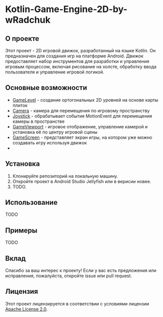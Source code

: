 # Kotlin-Game-Engine-2D-by-wRadchuk

## О проекте

Этот проект - 2D игровой движок, разработанный на языке Kotlin. Он предназначен для создания игр на платформе Android. Движок предоставляет набор инструментов для разработки и управления игровым процессом, включая рисование на холсте, обработку ввода пользователя и управление игровой логикой.

## Основные возможности

- [GameLevel](game_engine/src/main/java/com/wradchuk/game_engine/components/GameLevel.kt) - создание ортогональныx 2D уровней на основе карты плиток
- [Camera](game_engine/src/main/java/com/wradchuk/game_engine/objects/Camera.kt) - камера для перемещения по игровому пространству
- [Joystick](game_engine/src/main/java/com/wradchuk/game_engine/core/Joystick.kt) - обрабатывает события MotionEvent для перемещения камеры в пространстве
- [GameViewport](game_engine/src/main/java/com/wradchuk/game_engine/core/GameViewport.kt) - игровое отображение, управление камерой и установка её по центру игровой сцены
- [GameScreen](game_engine/src/main/java/com/wradchuk/game_engine/components/GameScreen.kt) - представляет экран игры, на котором уже можно создавать игру используя движок
- 

## Установка

1. Клонируйте репозиторий на локальную машину.
2. Откройте проект в Android Studio Jellyfish или в верисии новее.
3. TODO.

## Использование

TODO 

## Примеры

TODO

## Вклад

Спасибо за ваш интерес к проекту! Если у вас есть предложения или исправления, пожалуйста, откройте issue или pull request.

## Лицензия

Этот проект лицензируется в соответствии с условиями лицензии [Apache License 2.0](LICENSE).

